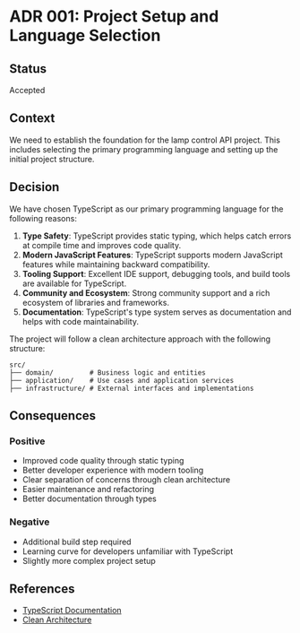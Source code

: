 # ADR 001: Project Setup and Language Selection

## Status

Accepted

## Context

We need to establish the foundation for the lamp control API project. This includes selecting the primary programming language and setting up the initial project structure.

## Decision

We have chosen TypeScript as our primary programming language for the following reasons:

1. **Type Safety**: TypeScript provides static typing, which helps catch errors at compile time and improves code quality.
2. **Modern JavaScript Features**: TypeScript supports modern JavaScript features while maintaining backward compatibility.
3. **Tooling Support**: Excellent IDE support, debugging tools, and build tools are available for TypeScript.
4. **Community and Ecosystem**: Strong community support and a rich ecosystem of libraries and frameworks.
5. **Documentation**: TypeScript's type system serves as documentation and helps with code maintainability.

The project will follow a clean architecture approach with the following structure:
```
src/
├── domain/         # Business logic and entities
├── application/    # Use cases and application services
├── infrastructure/ # External interfaces and implementations
```

## Consequences
### Positive
- Improved code quality through static typing
- Better developer experience with modern tooling
- Clear separation of concerns through clean architecture
- Easier maintenance and refactoring
- Better documentation through types

### Negative
- Additional build step required
- Learning curve for developers unfamiliar with TypeScript
- Slightly more complex project setup

## References
- [TypeScript Documentation](https://www.typescriptlang.org/docs/)
- [Clean Architecture](https://blog.cleancoder.com/uncle-bob/2012/08/13/the-clean-architecture.html) 